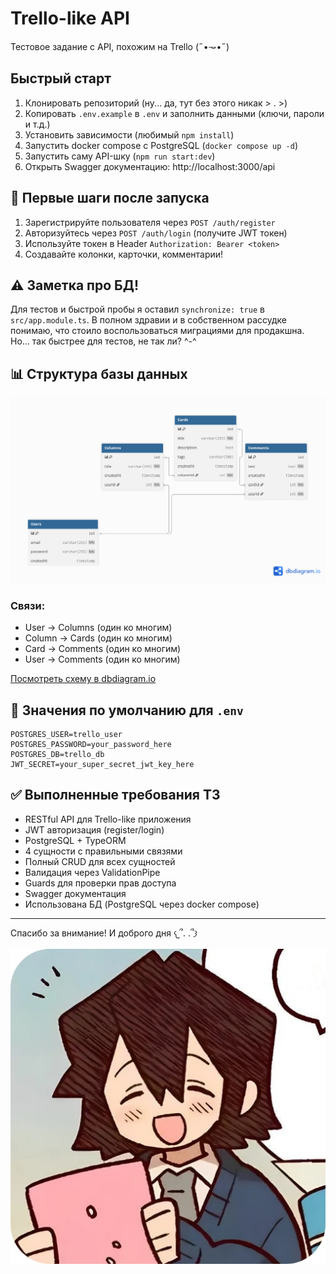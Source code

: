 # Trello-like API

Тестовое задание с API, похожим на Trello (˶•𐃷•˶)

## Быстрый старт

1. Клонировать репозиторий (ну... да, тут без этого никак > . >)
2. Копировать `.env.example` в `.env` и заполнить данными (ключи, пароли и т.д.)
3. Установить зависимости (любимый `npm install`)
4. Запустить docker compose с PostgreSQL (`docker compose up -d`)
5. Запустить саму API-шку (`npm run start:dev`)
6. Открыть Swagger документацию: http://localhost:3000/api

## 🔐 Первые шаги после запуска

1. Зарегистрируйте пользователя через `POST /auth/register`
2. Авторизуйтесь через `POST /auth/login` (получите JWT токен)
3. Используйте токен в Header `Authorization: Bearer <token>`
4. Создавайте колонки, карточки, комментарии!

## ⚠️ Заметка про БД!

Для тестов и быстрой пробы я оставил `synchronize: true` в `src/app.module.ts`. 
В полном здравии и в собственном рассудке понимаю, что стоило воспользоваться миграциями для продакшна. 
Но... так быстрее для тестов, не так ли? ^-^

## 📊 Структура базы данных

![Database Schema](./images/database-schema.png)

### Связи:
- User → Columns (один ко многим)
- Column → Cards (один ко многим)
- Card → Comments (один ко многим)
- User → Comments (один ко многим)

[Посмотреть схему в dbdiagram.io](https://dbdiagram.io/d/68f23e572e68d21b41fc5b15)

## 📝 Значения по умолчанию для `.env`

```env
POSTGRES_USER=trello_user
POSTGRES_PASSWORD=your_password_here  
POSTGRES_DB=trello_db
JWT_SECRET=your_super_secret_jwt_key_here
```

## ✅ Выполненные требования ТЗ

- RESTful API для Trello-like приложения
- JWT авторизация (register/login) 
- PostgreSQL + TypeORM
- 4 сущности с правильными связями
- Полный CRUD для всех сущностей
- Валидация через ValidationPipe
- Guards для проверки прав доступа
- Swagger документация
- Использована БД (PostgreSQL через docker compose)

---

Спасибо за внимание! И доброго дня 𐔌՞. .՞𐦯

![Thanks](./images/thanks.jpg)
